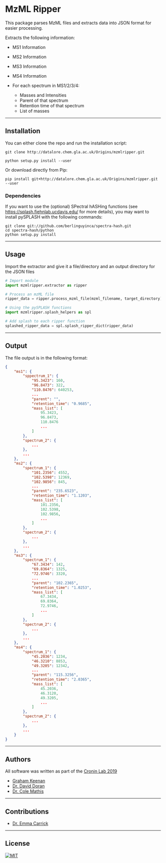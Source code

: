 # MzML Ripper

This package parses MzML files and extracts data into JSON format for easier processing.


Extracts the following information:

* MS1 Information
* MS2 Information
* MS3 Information
* MS4 Information


* For each spectrum in MS1/2/3/4:
    * Masses and Intensities
    * Parent of that spectrum
    * Retention time of that spectrum
    * List of masses

---

## Installation

You can either clone the repo and run the installation script:
```
git clone http://datalore.chem.gla.ac.uk/Origins/mzmlripper.git

python setup.py install --user

```

Or download directly from Pip:
```
pip install git+http://datalore.chem.gla.ac.uk/Origins/mzmlripper.git --user

```
### Dependencies
If you want to use the (optional) SPectral hASHing functions (see https://splash.fiehnlab.ucdavis.edu/ for more details), 
you may want to install pySPLASH with the following commands:
```
git clone git://github.com/berlinguyinca/spectra-hash.git
cd spectra-hash/python
python setup.py install

```

---

## Usage

Import the extractor and give it a file/directory and an output directory for the JSON files

```python
# Import module
import mzmlripper.extractor as ripper

# Process an mzML file
ripper_data = ripper.process_mzml_file(mzml_filename, target_directory)

# Using the pySPLASH functions
import mzmlripper.splash_helpers as spl

# Add splash to each ripper function
splashed_ripper_data = spl.splash_ripper_dict(ripper_data)

```
---

## Output
The file output is in the following format:

```json
{
    "ms1": {
        "sppectrum_1": {
            "95.3423": 160,
            "96.8473": 322,
            "110.8476": 640253,
            ...
            "parent": "",
            "retention_time": "0.9685",
            "mass_list": [
                95.3423,
                96.8473,
                110.8476
                ...
            ]
        },
        "spectrum_2": {
            ...
        },
        ...
    },
    "ms2": {
        "spectrum_1": {
            "101.2356": 4552,
            "102.5398": 12369,
            "102.9856": 845,
            ...
            "parent": "235.6523",
            "retention_time": "1.1203",
            "mass_list": [
                101.2356,
                102.5398,
                102.9856,
                ...
            ]
        },
        "spectrum_2": {
            ...
        },
        ...
    },
    "ms3": {
        "spectrum_1": {
            "67.3434": 142,
            "69.8364": 1325,
            "72.9746": 3320,
            ...
            "parent": "102.2365",
            "retention_time": "1.0253",
            "mass_list": [
                67.3434,
                69.8364,
                72.9746,
                ...
            ]
        },
        "spectrum_2": {
            ...
        },
        ...
    },
    "ms4": {
        "spectrum_1": {
            "45.2036": 1234,
            "46.3210": 8853,
            "49.3205": 12342,
            ...
            "parent": "115.3256",
            "retention_time": "2.0365",
            "mass_list": [
                45.2036,
                46.3120,
                49.3205,
                ...
            ]
        },
        "spectrum_2": {
            ...
        },
        ...
    }
}
```
---

## Authors

All software was written as part of the [Cronin Lab 2019](http://www.chem.gla.ac.uk/cronin/)

* [Graham Keenan](mailto:Graham.Keenan@glasgow.ac.uk)
* [Dr. David Doran](mailto:d.doran.1@research.gla.ac.uk)
* [Dr. Cole Mathis](mailto:Cole.Mathis@glasgow.ac.uk)

---

## Contributions

* [Dr. Emma Carrick](mailto:Emma.Carrick@glasgow.ac.uk)


---

## License

[![MIT](https://upload.wikimedia.org/wikipedia/commons/thumb/0/0c/MIT_logo.svg/220px-MIT_logo.svg.png)](https://opensource.org/licenses/MIT)
